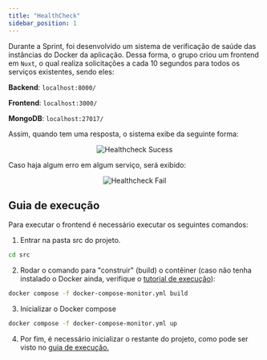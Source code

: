 ```yaml
---
title: "HealthCheck"
sidebar_position: 1
---
```


Durante a Sprint, foi desenvolvido um sistema de verificação de saúde das instâncias do Docker da aplicação. Dessa forma, o grupo criou um frontend em `Nuxt`, o qual realiza solicitações a cada 10 segundos para todos os serviços existentes, sendo eles: 

**Backend**: `localhost:8000/` 

**Frontend**: `localhost:3000/` 

**MongoDB**: `localhost:27017/` 

Assim, quando tem uma resposta, o sistema exibe da seguinte forma: 

<div align="center">

![Healthcheck Sucess](/img/HealthCheckPositivo.png)

</div>

Caso haja algum erro em algum serviço, será exibido: 

<div align="center">

![Healthcheck Fail](/img/HealthCheckFail.png)

</div>

## Guia de execução 

Para executar o frontend é necessário executar os seguintes comandos:

1. Entrar na pasta src do projeto.

```bash
cd src
```

2. Rodar o comando para "construir" (build) o contêiner (caso não tenha instalado o Docker ainda, verifique o [tutorial de execução](/documentacao/docs/Sprint%203/guia-de-execucao.md)):

```bash
docker compose -f docker-compose-monitor.yml build
```

3. Inicializar o Docker compose 

```bash
docker compose -f docker-compose-monitor.yml up
```

4. Por fim, é necessário inicializar o restante do projeto, como pode ser visto no [guia de execução.](/documentacao/docs/Sprint%203/guia-de-execucao.md)
